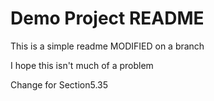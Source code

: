 # Demo Project README

This is a simple readme
MODIFIED on a branch

I hope this isn't much of a problem

Change for Section5.35
